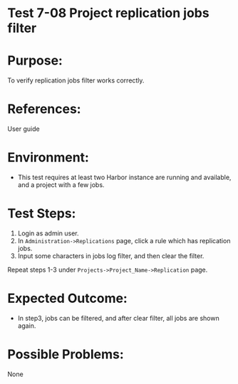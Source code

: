 Test 7-08 Project replication jobs filter
=======

# Purpose:

To verify replication jobs filter works correctly.

# References:
User guide

# Environment:

* This test requires at least two Harbor instance are running and available, and a project with a few jobs.

# Test Steps:

1. Login as admin user.
2. In `Administration->Replications` page, click a rule which has replication jobs.
3. Input some characters in jobs log filter, and then clear the filter.

Repeat steps 1-3 under `Projects->Project_Name->Replication` page.

# Expected Outcome:

* In step3, jobs can be filtered, and after clear filter, all jobs are shown again.

# Possible Problems:
None
